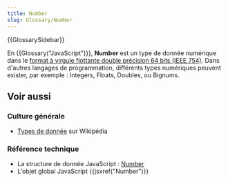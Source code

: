 ```yaml
---
title: Number
slug: Glossary/Number
---
```


{{GlossarySidebar}}

En {{Glossary("JavaScript")}}, **Number** est un type de donnée numérique dans le [format à virgule flottante double précision 64 bits (IEEE 754)](https://fr.wikipedia.org/wiki/IEEE_754). Dans d'autres langages de programmation, différents types numériques peuvent exister, par exemple : Integers, Floats, Doubles, ou Bignums.

## Voir aussi

### Culture générale

- [Types de donnée](<https://fr.wikipedia.org/wiki/Type_(informatique)#Types_prédéfinis>) sur Wikipédia

### Référence technique

- La structure de donnée JavaScript : [Number](/fr/docs/Web/JavaScript/Data_structures#le_type_nombre)
- L'objet global JavaScript {{jsxref("Number")}}
